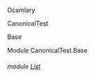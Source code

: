 Ocamlary

CanonicalTest

Base

Module CanonicalTest.Base

<a id="module-List"></a>

###### module [List](Ocamlary.CanonicalTest.Base.List.md)